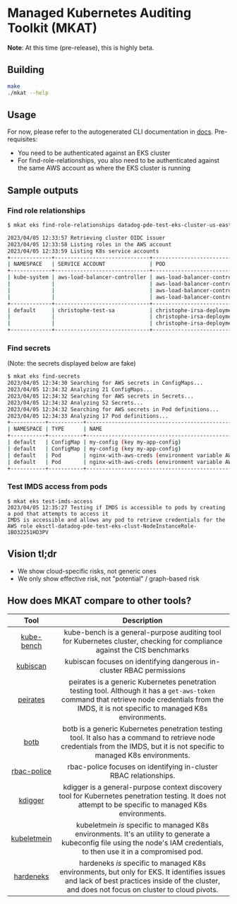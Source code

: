 # Managed Kubernetes Auditing Toolkit (MKAT)

**Note**: At this time (pre-release), this is highly beta.

## Building

```bash
make
./mkat --help
```

## Usage

For now, please refer to the autogenerated CLI documentation in [docs](./docs). Pre-requisites:

* You need to be authenticated against an EKS cluster
* For find-role-relationships, you also need to be authenticated against the same AWS account as where the EKS cluster is running

## Sample outputs

### Find role relationships

```bash
$ mkat eks find-role-relationships datadog-pde-test-eks-cluster-us-east-1

2023/04/05 12:33:57 Retrieving cluster OIDC issuer
2023/04/05 12:33:58 Listing roles in the AWS account
2023/04/05 12:33:59 Listing K8s service accounts
+-------------+------------------------------+-----------------------------------------------+--------------------------------------------------------------------------------------------+
| NAMESPACE   | SERVICE ACCOUNT              | POD                                           | ASSUMABLE ROLE ARN                                                                         |
+-------------+------------------------------+-----------------------------------------------+--------------------------------------------------------------------------------------------+
| kube-system | aws-load-balancer-controller | aws-load-balancer-controller-56bbd74695-9sw79 | arn:aws:iam::677301038893:role/AmazonEKSLoadBalancerControllerRole                         |
|             |                              | aws-load-balancer-controller-56bbd74695-9sw79 | arn:aws:iam::677301038893:role/ChristopheSampleIRSARoleThatCanBeAssumedByAnyPodInCluster   |
|             |                              | aws-load-balancer-controller-56bbd74695-b7hb2 | arn:aws:iam::677301038893:role/AmazonEKSLoadBalancerControllerRole                         |
|             |                              | aws-load-balancer-controller-56bbd74695-b7hb2 | arn:aws:iam::677301038893:role/ChristopheSampleIRSARoleThatCanBeAssumedByAnyPodInCluster   |
+-------------+------------------------------+-----------------------------------------------+--------------------------------------------------------------------------------------------+
| default     | christophe-test-sa           | christophe-irsa-deployment-7b476dfdb5-hkxdg   | arn:aws:iam::677301038893:role/ChristopheSampleIRSARoleThatCanBeAssumedByAnyPodInCluster   |
|             |                              | christophe-irsa-deployment-7b476dfdb5-hkxdg   | arn:aws:iam::677301038893:role/ChristopheSampleIRSARoleThatCanBeAssumedByAnyPodInDefaultNS |
|             |                              | christophe-irsa-deployment-7b476dfdb5-hkxdg   | arn:aws:iam::677301038893:role/ChristopheSamplePodIRSARole                                 |
+-------------+------------------------------+-----------------------------------------------+--------------------------------------------------------------------------------------------+
```

### Find secrets

(Note: the secrets displayed below are fake)

```bash
$ mkat eks find-secrets
2023/04/05 12:34:30 Searching for AWS secrets in ConfigMaps...
2023/04/05 12:34:32 Analyzing 21 ConfigMaps...
2023/04/05 12:34:32 Searching for AWS secrets in Secrets...
2023/04/05 12:34:32 Analyzing 52 Secrets...
2023/04/05 12:34:32 Searching for AWS secrets in Pod definitions...
2023/04/05 12:34:33 Analyzing 17 Pod definitions...
+-----------+-----------+--------------------------------------------------------+------------------------------------------+
| NAMESPACE | TYPE      | NAME                                                   | VALUE                                    |
+-----------+-----------+--------------------------------------------------------+------------------------------------------+
| default   | ConfigMap | my-config (key my-app-config)                          | AKIAZ3MSJV4WWNKWW5FG                     |
| default   | ConfigMap | my-config (key my-app-config)                          | HP8lBRs8X50F/0nCAXqEPQ95+jlG/0pLdlNui2XF |
| default   | Pod       | nginx-with-aws-creds (environment variable AWS_ACCESS) | AKIAZ3MSJV4WWNKWW5FG                     |
| default   | Pod       | nginx-with-aws-creds (environment variable AWS_SECRET) | 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 |
+-----------+-----------+--------------------------------------------------------+------------------------------------------+
```

### Test IMDS access from pods

```eks
$ mkat eks test-imds-access
2023/04/05 12:35:27 Testing if IMDS is accessible to pods by creating a pod that attempts to access it
IMDS is accessible and allows any pod to retrieve credentials for the AWS role eksctl-datadog-pde-test-eks-clust-NodeInstanceRole-1BO32251HD3PV
```

## Vision tl;dr

* We show cloud-specific risks, not generic ones
* We only show effective risk, not "potential" / graph-based risk

## How does MKAT compare to other tools?

| **Tool** | **Description** |
|:---:|:---:|
| [kube-bench](https://github.com/aquasecurity/kube-bench) |  kube-bench is a general-purpose auditing tool for Kubernetes cluster, checking for compliance against the CIS benchmarks |
| [kubiscan](https://github.com/cyberark/KubiScan) | kubiscan focuses on identifying dangerous in-cluster RBAC permissions |
| [peirates](https://github.com/inguardians/peirates) |   peirates is a generic Kubernetes penetration testing tool. Although it has a `get-aws-token` command that retrieve node credentials from the IMDS, it is not specific to managed K8s environments. |
| [botb](https://github.com/brompwnie/botb) | botb is a generic Kubernetes penetration testing tool. It also has a command to retrieve node credentials from the IMDS, but it is not specific to managed K8s environments. |
| [rbac-police](https://github.com/PaloAltoNetworks/rbac-police) | rbac-police focuses on identifying in-cluster RBAC relationships. |
| [kdigger](https://github.com/quarkslab/kdigger) | kdigger is a general-purpose context discovery tool for Kubernetes penetration testing. It does not attempt to be specific to managed K8s environments. |
| [kubeletmein](https://github.com/4ARMED/kubeletmein) | kubeletmein _is_ specific to managed K8s environments. It's an utility to generate a kubeconfig file using the node's IAM credentials, to then use it in a compromised pod. |
| [hardeneks](https://github.com/aws-samples/hardeneks) | hardeneks _is_ specific to managed K8s environments, but only for EKS. It identifies issues and lack of best practices inside of the cluster, and does not focus on cluster to cloud pivots. |
